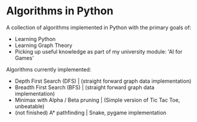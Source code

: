 # Algorithms in Python

A collection of algorithms implemented in Python with the primary goals of:

- Learning Python
- Learning Graph Theory
- Picking up useful knowledge as part of my university module: 'AI for Games'

Algorithms currently implemented:

- Depth First Search (DFS) | (straight forward graph data implementation)
- Breadth First Search (BFS) | (straight forward graph data implementation)
- Minimax with Alpha / Beta pruning | (Simple version of Tic Tac Toe, unbeatable)
- (not finished) A* pathfinding | Snake, pygame implementation
